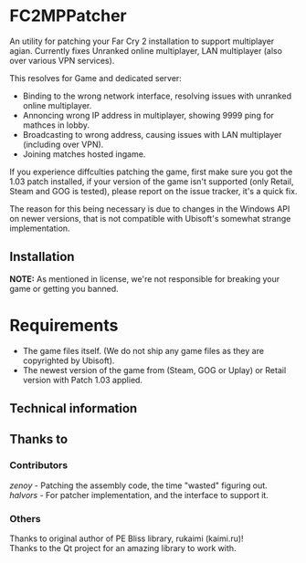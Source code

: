 # FC2MPPatcher
An utility for patching your Far Cry 2 installation to support multiplayer agian. 
Currently fixes Unranked online multiplayer, LAN multiplayer (also over various VPN services).

This resolves for Game and dedicated server:
 * Binding to the wrong network interface, resolving issues with unranked online multiplayer.
 * Annoncing wrong IP address in multiplayer, showing 9999 ping for mathces in lobby.
 * Broadcasting to wrong address, causing issues with LAN multiplayer (including over VPN).
 * Joining matches hosted ingame.

If you experience diffculties patching the game, first make sure you got the 1.03 patch installed, if your version of the game isn't supported (only Retail, Steam and GOG is tested), please report on the issue tracker, it's a quick fix.

The reason for this being necessary is due to changes in the Windows API on newer versions, that is not compatible with Ubisoft's somewhat strange implementation.

## Installation
<b>NOTE:</b> As mentioned in license, we're not responsible for breaking your game or getting you banned.

# Requirements
 * The game files itself. (We do not ship any game files as they are copyrighted by Ubisoft).
 * The newest version of the game from (Steam, GOG or Uplay) or Retail version with Patch 1.03 applied.

## Technical information

## Thanks to
### Contributors
<i>zenoy</i> - Patching the assembly code, the time "wasted" figuring out.  
<i>halvors</i> - For patcher implementation, and the interface to support it.  

### Others
Thanks to original author of PE Bliss library, rukaimi (kaimi.ru)!  
Thanks to the Qt project for an amazing library to work with.  
